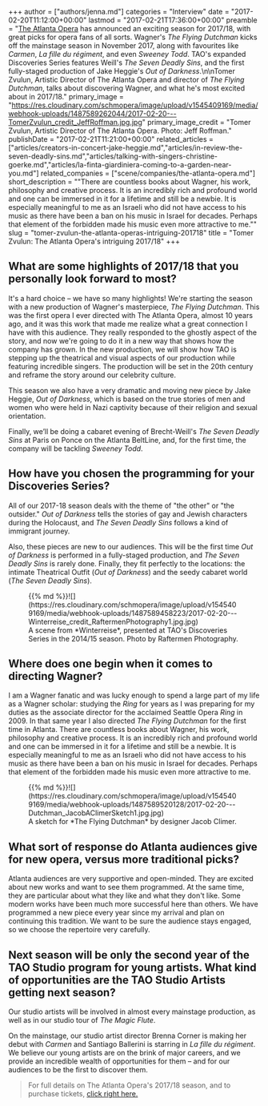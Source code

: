 +++
author = ["authors/jenna.md"]
categories = "Interview"
date = "2017-02-20T11:12:00+00:00"
lastmod = "2017-02-21T17:36:00+00:00"
preamble = "[The Atlanta Opera](/scene/companies/the-atlanta-opera/) has announced an exciting season for 2017/18, with great picks for opera fans of all sorts. Wagner's *The Flying Dutchman* kicks off the mainstage season in November 2017, along with favourites like *Carmen*, *La fille du régiment*, and even *Sweeney Todd*. TAO's expanded Discoveries Series features Weill's *The Seven Deadly Sins*, and the first fully-staged production of Jake Heggie's *Out of Darkness*.\n\nTomer Zvulun, Artistic Director of The Atlanta Opera and director of *The Flying Dutchman*, talks about discovering Wagner, and what he's most excited about in 2017/18."
primary_image = "https://res.cloudinary.com/schmopera/image/upload/v1545409169/media/webhook-uploads/1487589262044/2017-02-20---TomerZvulun_credit_JeffRoffman.jpg.jpg"
primary_image_credit = "Tomer Zvulun, Artistic Director of The Atlanta Opera. Photo: Jeff Roffman."
publishDate = "2017-02-21T11:21:00+00:00"
related_articles = ["articles/creators-in-concert-jake-heggie.md","articles/in-review-the-seven-deadly-sins.md","articles/talking-with-singers-christine-goerke.md","articles/la-finta-giardiniera-coming-to-a-garden-near-you.md"]
related_companies = ["scene/companies/the-atlanta-opera.md"]
short_description = "&quot;There are countless books about Wagner, his work, philosophy and creative process. It is an incredibly rich and profound world and one can be immersed in it for a lifetime and still be a newbie. It is especially meaningful to me as an Israeli who did not have access to his music as there have been a ban on his music in Israel for decades. Perhaps that element of the forbidden made his music even more attractive to me.&quot;"
slug = "tomer-zvulun-the-atlanta-operas-intriguing-201718"
title = "Tomer Zvulun: The Atlanta Opera&#039;s intriguing 2017/18"
+++

## What are some highlights of 2017/18 that you personally look forward to most?

It's a hard choice – we have so many highlights! We're starting the season with a new production of Wagner's masterpiece, *The Flying Dutchman*. This was the first opera I ever directed with The Atlanta Opera, almost 10 years ago, and it was this work that made me realize what a great connection I have with this audience. They really responded to the ghostly aspect of the story, and now we're going to do it in a new way that shows how the company has grown. In the new production, we will show how TAO is stepping up the theatrical and visual aspects of our production while featuring incredible singers. The production will be set in the 20th century and reframe the story around our celebrity culture.

This season we also have a very dramatic and moving new piece by Jake Heggie, *Out of Darkness*, which is based on the true stories of men and women who were held in Nazi captivity because of their religion and sexual orientation.

Finally, we’ll be doing a cabaret evening of Brecht-Weill's *The Seven Deadly Sins* at Paris on Ponce on the Atlanta BeltLine, and, for the first time, the company will be tackling *Sweeney Todd*.

## How have you chosen the programming for your Discoveries Series?

All of our 2017-18 season deals with the theme of "the other" or "the outsider." *Out of Darkness* tells the stories of gay and Jewish characters during the Holocaust, and *The Seven Deadly Sins* follows a kind of immigrant journey.

Also, these pieces are new to our audiences. This will be the first time *Out of Darkness* is performed in a fully-staged production, and *The Seven Deadly Sins* is rarely done. Finally, they fit perfectly to the locations: the intimate Theatrical Outfit (*Out of Darkness*) and the seedy cabaret world (*The Seven Deadly Sins*).

<figure data-type="image">{{% md %}}![](https://res.cloudinary.com/schmopera/image/upload/v1545409169/media/webhook-uploads/1487589458223/2017-02-20---Winterreise_credit_RaftermenPhotography1.jpg.jpg)<figcaption>A scene from *Winterreise*, presented at TAO's Discoveries Series in the 2014/15 season. Photo by Raftermen Photography.</figcaption>
</figure>

## Where does one begin when it comes to directing Wagner?

I am a Wagner fanatic and was lucky enough to spend a large part of my life as a Wagner scholar: studying the *Ring* for years as I was preparing for my duties as the associate director for the acclaimed Seattle Opera *Ring* in 2009. In that same year I also directed *The Flying Dutchman* for the first time in Atlanta. There are countless books about Wagner, his work, philosophy and creative process. It is an incredibly rich and profound world and one can be immersed in it for a lifetime and still be a newbie. It is especially meaningful to me as an Israeli who did not have access to his music as there have been a ban on his music in Israel for decades. Perhaps that element of the forbidden made his music even more attractive to me.

<figure data-type="image">{{% md %}}![](https://res.cloudinary.com/schmopera/image/upload/v1545409169/media/webhook-uploads/1487589520128/2017-02-20---Dutchman_JacobAClimerSketch1.jpg.jpg)
<figcaption>A sketch for *The Flying Dutchman* by designer Jacob Climer.</figcaption>
</figure>

## What sort of response do Atlanta audiences give for new opera, versus more traditional picks?

Atlanta audiences are very supportive and open-minded. They are excited about new works and want to see them programmed. At the same time, they are particular about what they like and what they don't like. Some modern works have been much more successful here than others. We have programmed a new piece every year since my arrival and plan on continuing this tradition. We want to be sure the audience stays engaged, so we choose the repertoire very carefully.

## Next season will be only the second year of the TAO Studio program for young artists. What kind of opportunities are the TAO Studio Artists getting next season?

Our studio artists will be involved in almost every mainstage production, as well as in our studio tour of *The Magic Flute*. 

On the mainstage, our studio artist director Brenna Corner is making her debut with *Carmen* and Santiago Ballerini is starring in *La fille du régiment*.  We believe our young artists are on the brink of major careers, and we provide an incredible wealth of opportunities for them – and for our audiences to be the first to discover them.

>For full details on The Atlanta Opera's 2017/18 season, and to purchase tickets, [click right here.](https://www.atlantaopera.org/season1718.aspx)
